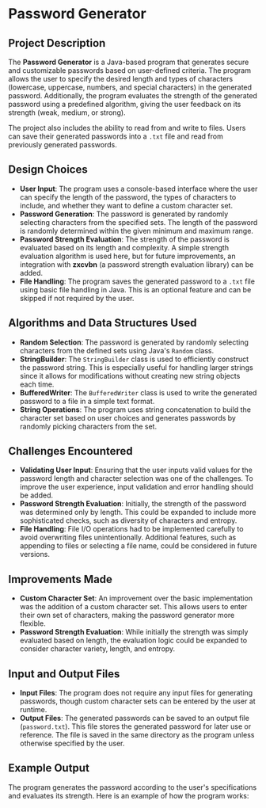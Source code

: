 # Password Generator

## Project Description

The **Password Generator** is a Java-based program that generates secure and customizable passwords based on user-defined criteria. The program allows the user to specify the desired length and types of characters (lowercase, uppercase, numbers, and special characters) in the generated password. Additionally, the program evaluates the strength of the generated password using a predefined algorithm, giving the user feedback on its strength (weak, medium, or strong).

The project also includes the ability to read from and write to files. Users can save their generated passwords into a `.txt` file and read from previously generated passwords.

## Design Choices

- **User Input**: The program uses a console-based interface where the user can specify the length of the password, the types of characters to include, and whether they want to define a custom character set.
- **Password Generation**: The password is generated by randomly selecting characters from the specified sets. The length of the password is randomly determined within the given minimum and maximum range.
- **Password Strength Evaluation**: The strength of the password is evaluated based on its length and complexity. A simple strength evaluation algorithm is used here, but for future improvements, an integration with **zxcvbn** (a password strength evaluation library) can be added.
- **File Handling**: The program saves the generated password to a `.txt` file using basic file handling in Java. This is an optional feature and can be skipped if not required by the user.

## Algorithms and Data Structures Used

- **Random Selection**: The password is generated by randomly selecting characters from the defined sets using Java's `Random` class.
- **StringBuilder**: The `StringBuilder` class is used to efficiently construct the password string. This is especially useful for handling larger strings since it allows for modifications without creating new string objects each time.
- **BufferedWriter**: The `BufferedWriter` class is used to write the generated password to a file in a simple text format.
- **String Operations**: The program uses string concatenation to build the character set based on user choices and generates passwords by randomly picking characters from the set.

## Challenges Encountered

- **Validating User Input**: Ensuring that the user inputs valid values for the password length and character selection was one of the challenges. To improve the user experience, input validation and error handling should be added.
- **Password Strength Evaluation**: Initially, the strength of the password was determined only by length. This could be expanded to include more sophisticated checks, such as diversity of characters and entropy.
- **File Handling**: File I/O operations had to be implemented carefully to avoid overwriting files unintentionally. Additional features, such as appending to files or selecting a file name, could be considered in future versions.

## Improvements Made

- **Custom Character Set**: An improvement over the basic implementation was the addition of a custom character set. This allows users to enter their own set of characters, making the password generator more flexible.
- **Password Strength Evaluation**: While initially the strength was simply evaluated based on length, the evaluation logic could be expanded to consider character variety, length, and entropy.

## Input and Output Files

- **Input Files**: The program does not require any input files for generating passwords, though custom character sets can be entered by the user at runtime.
- **Output Files**: The generated passwords can be saved to an output file (`password.txt`). This file stores the generated password for later use or reference. The file is saved in the same directory as the program unless otherwise specified by the user.

## Example Output

The program generates the password according to the user's specifications and evaluates its strength. Here is an example of how the program works:

